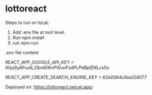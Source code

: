 # lottoreact

Steps to run on local: 
1. Add .env file at root level.
2. Run npm install
3. run npm run.

.env file content



REACT_APP_GOOGLE_API_KEY = AIzaSyAFuo6_ObmEWvPWunFxdPLPeBpIENLcs5o


REACT_APP_CREATE_SEARCH_ENGINE_KEY = 62e0084c6ea124077


Deployed on: https://lottoreact.vercel.app/
   

